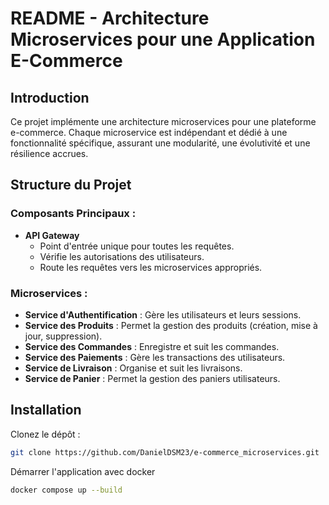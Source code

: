 # README - Architecture Microservices pour une Application E-Commerce

## Introduction
Ce projet implémente une architecture microservices pour une plateforme e-commerce. Chaque microservice est indépendant et dédié à une fonctionnalité spécifique, assurant une modularité, une évolutivité et une résilience accrues.

## Structure du Projet

### Composants Principaux :
- **API Gateway**
  - Point d'entrée unique pour toutes les requêtes.
  - Vérifie les autorisations des utilisateurs.
  - Route les requêtes vers les microservices appropriés.

### Microservices :
- **Service d'Authentification** : Gère les utilisateurs et leurs sessions.
- **Service des Produits** : Permet la gestion des produits (création, mise à jour, suppression).
- **Service des Commandes** : Enregistre et suit les commandes.
- **Service des Paiements** : Gère les transactions des utilisateurs.
- **Service de Livraison** : Organise et suit les livraisons.
- **Service de Panier** : Permet la gestion des paniers utilisateurs.

## Installation

Clonez le dépôt :
```sh
git clone https://github.com/DanielDSM23/e-commerce_microservices.git 
```

Démarrer l'application avec docker

```sh
docker compose up --build
```